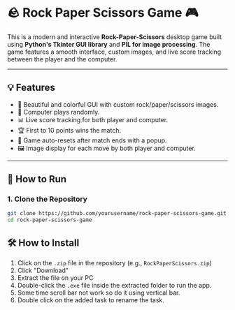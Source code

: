 # 🪨 Rock Paper Scissors Game 🎮

This is a modern and interactive **Rock-Paper-Scissors** desktop game built using **Python's Tkinter GUI library** and **PIL for image processing**. The game features a smooth interface, custom images, and live score tracking between the player and the computer.

---

## 💡 Features

- 🎨 Beautiful and colorful GUI with custom rock/paper/scissors images.
- 🤖 Computer plays randomly.
- 📊 Live score tracking for both player and computer.
- 🏆 First to 10 points wins the match.
- 🔁 Game auto-resets after match ends with a popup.
- 🖼 Image display for each move by both player and computer.

---

## 🚀 How to Run

### 1. Clone the Repository

```bash
git clone https://github.com/yourusername/rock-paper-scissors-game.git
cd rock-paper-scissors-game
```
## 🛠 How to Install

1. Click on the `.zip` file in the repository (e.g., `RockPaperScissors.zip`)
2. Click "Download"
3. Extract the file on your PC
4. Double-click the `.exe` file inside the extracted folder to run the app.
5. Some time scroll bar not work so do it using vertical bar.
6. Double click on the added task to rename the task.
